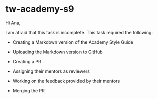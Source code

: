 # tw-academy-s9

Hi Ana, 

I am afraid that this task is incomplete. This task required the following:

- Creating a Markdown version of the Academy Style Guide

- Uploading the Markdown version to GitHub

- Creating a PR

- Assigning their mentors as reviewers

- Working on the feedback provided by their mentors

- Merging the PR
